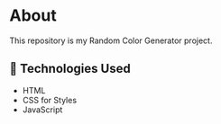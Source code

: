 <h1>About</h1>

<p>This repository is my Random Color Generator project.<p>

## 🧰 Technologies Used

- HTML
- CSS for Styles
- JavaScript
